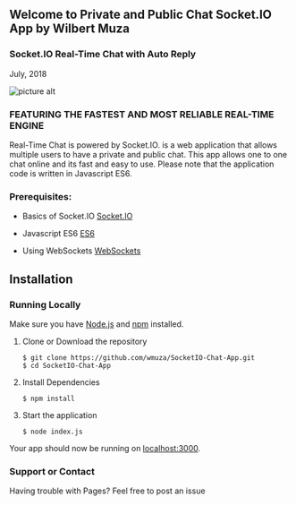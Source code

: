 ## Welcome to Private and Public Chat Socket.IO App by Wilbert Muza ##

### Socket.IO Real-Time Chat with Auto Reply ### 
   July, 2018 

![picture alt](https://wmuza.github.io/SocketIO-Chat-App/public/img/chat-app.PNG "Chat")
   
### FEATURING THE FASTEST AND MOST RELIABLE REAL-TIME ENGINE ###
Real-Time Chat is powered by Socket.IO. is a web application that allows multiple users to have a private and public chat.
This app allows one to one chat online and its fast and easy to use. Please note that the application code is written in Javascript ES6.


### Prerequisites: ###
  
  * Basics of Socket.IO [Socket.IO](https://socket.io/)

  * Javascript ES6 [ES6](https://www.udacity.com/course/es6-javascript-improved--ud356)
   
  * Using WebSockets [WebSockets](https://developer.mozilla.org/en-US/docs/Web/API/WebSockets_API/Writing_WebSocket_client_applications)

## Installation<a name="installation"></a>
### Running Locally
Make sure you have [Node.js](https://nodejs.org/) and [npm](https://www.npmjs.com/) installed.

1. Clone or Download the repository

	```
	$ git clone https://github.com/wmuza/SocketIO-Chat-App.git
	$ cd SocketIO-Chat-App
	```
2. Install Dependencies

	```
	$ npm install
	```
3. Start the application

	```
	$ node index.js
	```
Your app should now be running on [localhost:3000](http://localhost:3000/).

  
### Support or Contact ###

Having trouble with Pages? Feel free to post an issue
